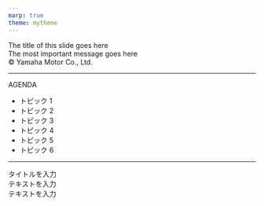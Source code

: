 ```yaml
---
marp: true
theme: mytheme
---
```


<!-- Slide 1: Body Slide -->
<section class="slide-body">
  <div class="header">The title of this slide goes here</div>
  <div class="main-message">The most important message goes here</div>
  <div class="footer">© Yamaha Motor Co., Ltd.</div>
</section>

---

<!-- Slide 2: Agenda Slide -->
<section class="slide-agenda">
  <div class="title">AGENDA</div>
  <div class="divider"></div>
  <ul class="list">
    <li>トピック 1</li>
    <li>トピック 2</li>
    <li>トピック 3</li>
    <li>トピック 4</li>
    <li>トピック 5</li>
    <li>トピック 6</li>
  </ul>
</section>

---

<!-- Slide 3: Title Slide -->
<section class="slide-title">
  <div class="main-title">タイトルを入力</div>
  <div class="input-box">テキストを入力</div>
  <div class="input-box">テキストを入力</div>
</section>
